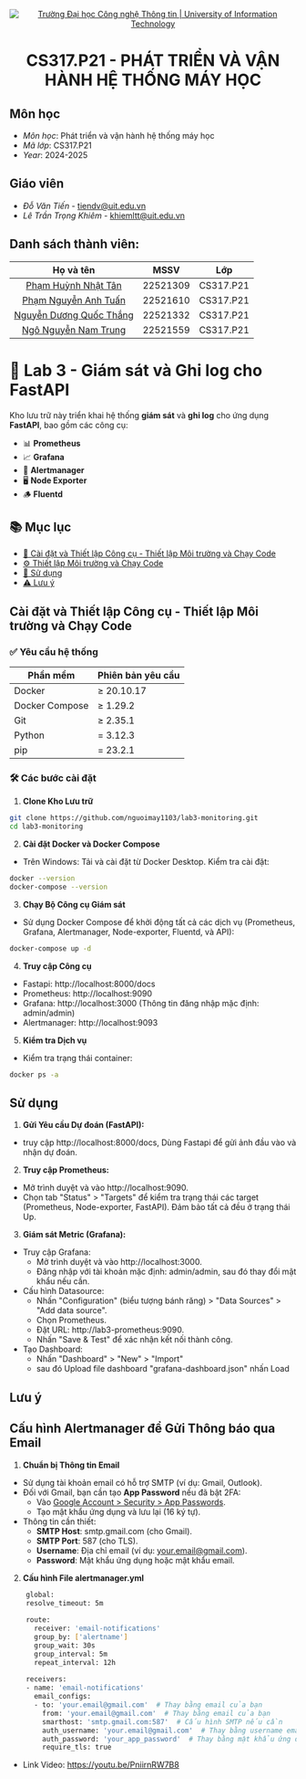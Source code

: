 
<p align="center">
  <a href="https://www.uit.edu.vn/" title="Trường Đại học Công nghệ Thông tin" style="border: 5;">
    <img src="https://i.imgur.com/WmMnSRt.png" alt="Trường Đại học Công nghệ Thông tin | University of Information Technology">
  </a>
</p>

<!-- Title -->
<h1 align="center"><b>CS317.P21 - PHÁT TRIỂN VÀ VẬN HÀNH HỆ THỐNG MÁY HỌC</b></h1>

## Môn học 
<a name="gioithieumonhoc"></a>
* *Môn học*: Phát triển và vận hành hệ thống máy học
* *Mã lớp*: CS317.P21
* *Year*: 2024-2025
## Giáo viên
<a name="giangvien"></a>
* *Đỗ Văn Tiến* - tiendv@uit.edu.vn
* *Lê Trần Trọng Khiêm* - khiemltt@uit.edu.vn

## Danh sách thành viên:
| Họ và tên      | MSSV | Lớp     |
| :----:        |    :----:   |          :----: |
| [Phạm Huỳnh Nhật Tân](https://github.com/tanphn?tab=repositories)      | 22521309       | CS317.P21  |
| [Phạm Nguyễn Anh Tuấn](https://github.com/nguoimay1103?tab=repositories)   | 22521610        | CS317.P21     |
| [Nguyễn Dương Quốc Thắng](https://github.com/solohito?tab=repositories)   | 22521332       | CS317.P21     |
| [Ngô Nguyễn Nam Trung](https://github.com/namtrunguit?tab=repositories)   | 22521559      | CS317.P21     |

# 🚀 Lab 3 - Giám sát và Ghi log cho FastAPI

Kho lưu trữ này triển khai hệ thống **giám sát** và **ghi log** cho ứng dụng **FastAPI**, bao gồm các công cụ:

- 📊 **Prometheus**
- 📈 **Grafana**
- 🚨 **Alertmanager**
- 🖥️ **Node Exporter**
- 🪵 **Fluentd**

## 📚 Mục lục

- [🔧 Cài đặt và Thiết lập Công cụ - Thiết lập Môi trường và Chạy Code](#-cài-đặt-và-thiết-lập-công-cụ)
- [⚙️ Thiết lập Môi trường và Chạy Code](#️-thiết-lập-môi-trường-và-chạy-code)
- [🧪 Sử dụng](#-sử-dụng)
- [⚠️ Lưu ý](#️-lưu-ý)

## Cài đặt và Thiết lập Công cụ - Thiết lập Môi trường và Chạy Code

### ✅ Yêu cầu hệ thống

| Phần mềm         | Phiên bản yêu cầu     |
|------------------|------------------------|
| Docker           | ≥ 20.10.17             |
| Docker Compose   | ≥ 1.29.2               |
| Git              | ≥ 2.35.1               |
| Python           | = 3.12.3               |
| pip              | = 23.2.1               |

### 🛠️ Các bước cài đặt
1. **Clone Kho Lưu trữ**
  ```bash
  git clone https://github.com/nguoimay1103/lab3-monitoring.git
  cd lab3-monitoring
  ```
2. **Cài đặt Docker và Docker Compose**
  - Trên Windows: Tải và cài đặt từ Docker Desktop.
  Kiểm tra cài đặt:
  ```bash
  docker --version
  docker-compose --version
  ```
3. **Chạy Bộ Công cụ Giám sát**
  - Sử dụng Docker Compose để khởi động tất cả các dịch vụ (Prometheus, Grafana, Alertmanager, Node-exporter, Fluentd, và API):
  ```bash
  docker-compose up -d
  ```
4. **Truy cập Công cụ**

  - Fastapi: http://localhost:8000/docs
  - Prometheus: http://localhost:9090
  - Grafana: http://localhost:3000 (Thông tin đăng nhập mặc định: admin/admin)
  - Alertmanager: http://localhost:9093
  
5. **Kiểm tra Dịch vụ**
  - Kiểm tra trạng thái container:
  ```bash
  docker ps -a
  ```

## Sử dụng
1. **Gửi Yêu cầu Dự đoán (FastAPI):**
  - truy cập http://localhost:8000/docs, Dùng Fastapi để gửi ảnh đầu vào và nhận dự đoán.
2. **Truy cập Prometheus:**
  - Mở trình duyệt và vào http://localhost:9090.
  - Chọn tab "Status" > "Targets" để kiểm tra trạng thái các target (Prometheus, Node-exporter, FastAPI). Đảm bảo tất cả đều ở trạng thái Up.
3. **Giám sát Metric (Grafana):**
  - Truy cập Grafana:
      - Mở trình duyệt và vào http://localhost:3000.
      - Đăng nhập với tài khoản mặc định: admin/admin, sau đó thay đổi mật khẩu nếu cần.
  - Cấu hình Datasource:
      - Nhấn "Configuration" (biểu tượng bánh răng) > "Data Sources" > "Add data source".
      - Chọn Prometheus.
      - Đặt URL: http://lab3-prometheus:9090.
      - Nhấn "Save & Test" để xác nhận kết nối thành công.
  - Tạo Dashboard:
      - Nhấn "Dashboard" > "New" > "Import"
      - sau đó Upload file dashboard "grafana-dashboard.json" nhấn Load
 ## Lưu ý
  ## Cấu hình Alertmanager để Gửi Thông báo qua Email
  1. **Chuẩn bị Thông tin Email**
   - Sử dụng tài khoản email có hỗ trợ SMTP (ví dụ: Gmail, Outlook).
   - Đối với Gmail, bạn cần tạo **App Password** nếu đã bật 2FA:
     - Vào [Google Account > Security > App Passwords](https://myaccount.google.com/apppasswords).
     - Tạo mật khẩu ứng dụng và lưu lại (16 ký tự).
   - Thông tin cần thiết:
     - **SMTP Host**: smtp.gmail.com (cho Gmail).
     - **SMTP Port**: 587 (cho TLS).
     - **Username**: Địa chỉ email (ví dụ: your.email@gmail.com).
     - **Password**: Mật khẩu ứng dụng hoặc mật khẩu email.
  2. **Cấu hình File alertmanager.yml**
```bash
    global:
    resolve_timeout: 5m
  
    route:
      receiver: 'email-notifications'
      group_by: ['alertname']
      group_wait: 30s
      group_interval: 5m
      repeat_interval: 12h
    
    receivers:
    - name: 'email-notifications'
      email_configs:
      - to: 'your.email@gmail.com'  # Thay bằng email của bạn
        from: 'your.email@gmail.com'  # Thay bằng email của bạn
        smarthost: 'smtp.gmail.com:587'  # Cấu hình SMTP nếu cần
        auth_username: 'your.email@gmail.com'  # Thay bằng username email
        auth_password: 'your_app_password'  # Thay bằng mật khẩu ứng dụng
        require_tls: true
```
- Link Video: https://youtu.be/PniirnRW7B8
